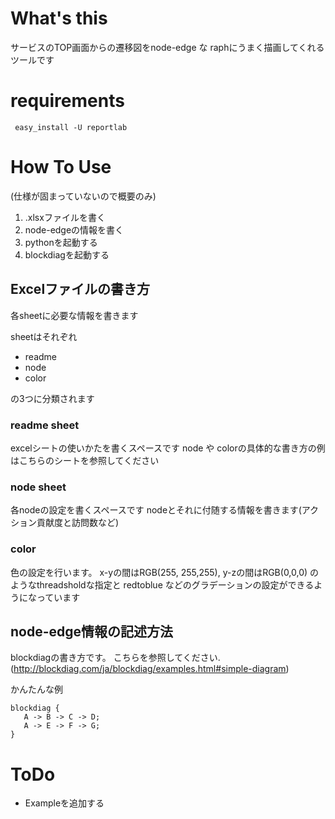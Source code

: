 # What's this

サービスのTOP画面からの遷移図をnode-edge な raphにうまく描画してくれるツールです

# requirements

```
 easy_install -U reportlab
```

# How To Use

(仕様が固まっていないので概要のみ)

1. .xlsxファイルを書く
2. node-edgeの情報を書く
2. pythonを起動する
3. blockdiagを起動する

## Excelファイルの書き方

各sheetに必要な情報を書きます

sheetはそれぞれ

* readme
* node
* color

の3つに分類されます

### readme sheet

excelシートの使いかたを書くスペースです
node や colorの具体的な書き方の例はこちらのシートを参照してください

### node sheet

各nodeの設定を書くスペースです
nodeとそれに付随する情報を書きます(アクション貢献度と訪問数など)

### color

色の設定を行います。
x-yの間はRGB(255, 255,255),
y-zの間はRGB(0,0,0)
のようなthreadsholdな指定と
redtoblue
などのグラデーションの設定ができるようになっています

## node-edge情報の記述方法

blockdiagの書き方です。
こちらを参照してください.(http://blockdiag.com/ja/blockdiag/examples.html#simple-diagram)

かんたんな例
```
blockdiag {
   A -> B -> C -> D;
   A -> E -> F -> G;
}
```

# ToDo

* Exampleを追加する
